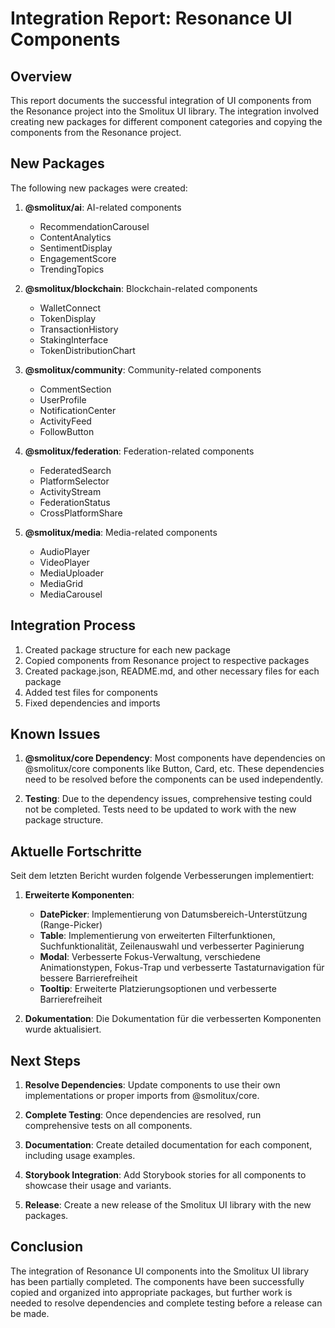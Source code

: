 # Integration Report: Resonance UI Components

## Overview

This report documents the successful integration of UI components from the Resonance project into the Smolitux UI library. The integration involved creating new packages for different component categories and copying the components from the Resonance project.

## New Packages

The following new packages were created:

1. **@smolitux/ai**: AI-related components
   - RecommendationCarousel
   - ContentAnalytics
   - SentimentDisplay
   - EngagementScore
   - TrendingTopics

2. **@smolitux/blockchain**: Blockchain-related components
   - WalletConnect
   - TokenDisplay
   - TransactionHistory
   - StakingInterface
   - TokenDistributionChart

3. **@smolitux/community**: Community-related components
   - CommentSection
   - UserProfile
   - NotificationCenter
   - ActivityFeed
   - FollowButton

4. **@smolitux/federation**: Federation-related components
   - FederatedSearch
   - PlatformSelector
   - ActivityStream
   - FederationStatus
   - CrossPlatformShare

5. **@smolitux/media**: Media-related components
   - AudioPlayer
   - VideoPlayer
   - MediaUploader
   - MediaGrid
   - MediaCarousel

## Integration Process

1. Created package structure for each new package
2. Copied components from Resonance project to respective packages
3. Created package.json, README.md, and other necessary files for each package
4. Added test files for components
5. Fixed dependencies and imports

## Known Issues

1. **@smolitux/core Dependency**: Most components have dependencies on @smolitux/core components like Button, Card, etc. These dependencies need to be resolved before the components can be used independently.

2. **Testing**: Due to the dependency issues, comprehensive testing could not be completed. Tests need to be updated to work with the new package structure.

## Aktuelle Fortschritte

Seit dem letzten Bericht wurden folgende Verbesserungen implementiert:

1. **Erweiterte Komponenten**:
   - **DatePicker**: Implementierung von Datumsbereich-Unterstützung (Range-Picker)
   - **Table**: Implementierung von erweiterten Filterfunktionen, Suchfunktionalität, Zeilenauswahl und verbesserter Paginierung
   - **Modal**: Verbesserte Fokus-Verwaltung, verschiedene Animationstypen, Fokus-Trap und verbesserte Tastaturnavigation für bessere Barrierefreiheit
   - **Tooltip**: Erweiterte Platzierungsoptionen und verbesserte Barrierefreiheit

2. **Dokumentation**: Die Dokumentation für die verbesserten Komponenten wurde aktualisiert.

## Next Steps

1. **Resolve Dependencies**: Update components to use their own implementations or proper imports from @smolitux/core.

2. **Complete Testing**: Once dependencies are resolved, run comprehensive tests on all components.

3. **Documentation**: Create detailed documentation for each component, including usage examples.

4. **Storybook Integration**: Add Storybook stories for all components to showcase their usage and variants.

5. **Release**: Create a new release of the Smolitux UI library with the new packages.

## Conclusion

The integration of Resonance UI components into the Smolitux UI library has been partially completed. The components have been successfully copied and organized into appropriate packages, but further work is needed to resolve dependencies and complete testing before a release can be made.